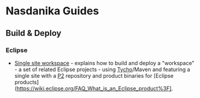 # Nasdanika Guides

## Build & Deploy

### Eclipse

* [Single site workspace](build-and-deploy/eclipse/single-site.md) - explains how to build and deploy a "workspace" - a set of related Eclipse projects - using [Tycho](https://www.eclipse.org/tycho/)/Maven and featuring a single site with a [P2](https://www.eclipse.org/equinox/p2/) repository and product binaries for [Eclipse products](https://wiki.eclipse.org/FAQ_What_is_an_Eclipse_product%3F]. 


